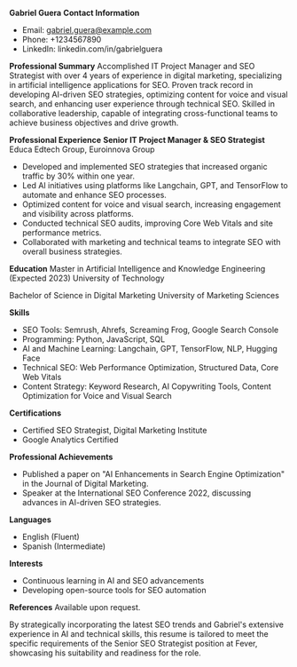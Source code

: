 **Gabriel Guera**
**Contact Information**
- Email: gabriel.guera@example.com
- Phone: +1234567890
- LinkedIn: linkedin.com/in/gabrielguera

**Professional Summary**
Accomplished IT Project Manager and SEO Strategist with over 4 years of experience in digital marketing, specializing in artificial intelligence applications for SEO. Proven track record in developing AI-driven SEO strategies, optimizing content for voice and visual search, and enhancing user experience through technical SEO. Skilled in collaborative leadership, capable of integrating cross-functional teams to achieve business objectives and drive growth.

**Professional Experience**
**Senior IT Project Manager & SEO Strategist**
Educa Edtech Group, Euroinnova Group
- Developed and implemented SEO strategies that increased organic traffic by 30% within one year.
- Led AI initiatives using platforms like Langchain, GPT, and TensorFlow to automate and enhance SEO processes.
- Optimized content for voice and visual search, increasing engagement and visibility across platforms.
- Conducted technical SEO audits, improving Core Web Vitals and site performance metrics.
- Collaborated with marketing and technical teams to integrate SEO with overall business strategies.

**Education**
Master in Artificial Intelligence and Knowledge Engineering (Expected 2023)
University of Technology

Bachelor of Science in Digital Marketing
University of Marketing Sciences

**Skills**
- SEO Tools: Semrush, Ahrefs, Screaming Frog, Google Search Console
- Programming: Python, JavaScript, SQL
- AI and Machine Learning: Langchain, GPT, TensorFlow, NLP, Hugging Face
- Technical SEO: Web Performance Optimization, Structured Data, Core Web Vitals
- Content Strategy: Keyword Research, AI Copywriting Tools, Content Optimization for Voice and Visual Search

**Certifications**
- Certified SEO Strategist, Digital Marketing Institute
- Google Analytics Certified

**Professional Achievements**
- Published a paper on "AI Enhancements in Search Engine Optimization" in the Journal of Digital Marketing.
- Speaker at the International SEO Conference 2022, discussing advances in AI-driven SEO strategies.

**Languages**
- English (Fluent)
- Spanish (Intermediate)

**Interests**
- Continuous learning in AI and SEO advancements
- Developing open-source tools for SEO automation

**References**
Available upon request.

By strategically incorporating the latest SEO trends and Gabriel's extensive experience in AI and technical skills, this resume is tailored to meet the specific requirements of the Senior SEO Strategist position at Fever, showcasing his suitability and readiness for the role.